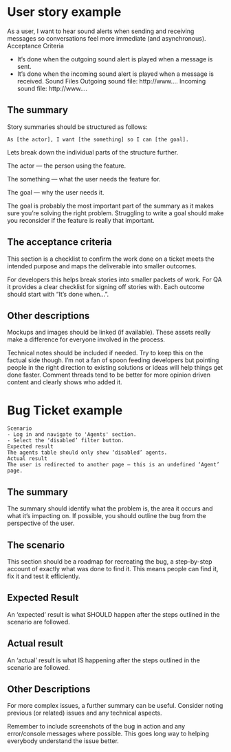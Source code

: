 # User story example

As a user, I want to hear sound alerts when sending and receiving messages so conversations feel more immediate (and asynchronous).
Acceptance Criteria
- It’s done when the outgoing sound alert is played when a message is sent.
- It’s done when the incoming sound alert is played when a message is received.
Sound Files
Outgoing sound file: http://www....
Incoming sound file: http://www....

## The summary

Story summaries should be structured as follows:

```As [the actor], I want [the something] so I can [the goal].```

Lets break down the individual parts of the structure further.

The actor — the person using the feature.

The something — what the user needs the feature for.

The goal — why the user needs it.

The goal is probably the most important part of the summary as it makes sure you’re solving the right problem. Struggling to write a goal should make you reconsider if the feature is really that important.

## The acceptance criteria

This section is a checklist to confirm the work done on a ticket meets the intended purpose and maps the deliverable into smaller outcomes.

For developers this helps break stories into smaller packets of work. For QA it provides a clear checklist for signing off stories with. Each outcome should start with “It’s done when…”.

## Other descriptions

Mockups and images should be linked (if available). These assets really make a difference for everyone involved in the process.

Technical notes should be included if needed. Try to keep this on the factual side though. I’m not a fan of spoon feeding developers but pointing people in the right direction to existing solutions or ideas will help things get done faster. Comment threads tend to be better for more opinion driven content and clearly shows who added it.

# Bug Ticket example

```Users should be able to select (and apply) the ‘disabled’ filter on the ‘Agents’ page without being redirected to another page.
Scenario
- Log in and navigate to 'Agents' section.
- Select the ‘disabled’ filter button.
Expected result
The agents table should only show ‘disabled’ agents.
Actual result
The user is redirected to another page — this is an undefined ‘Agent’ page.
```

## The summary

The summary should identify what the problem is, the area it occurs and what it’s impacting on. If possible, you should outline the bug from the perspective of the user.

## The scenario

This section should be a roadmap for recreating the bug, a step-by-step account of exactly what was done to find it. This means people can find it, fix it and test it efficiently.

## Expected Result

An ‘expected’ result is what SHOULD happen after the steps outlined in the scenario are followed.

## Actual result

An ‘actual’ result is what IS happening after the steps outlined in the scenario are followed.

## Other Descriptions

For more complex issues, a further summary can be useful. Consider noting previous (or related) issues and any technical aspects.

Remember to include screenshots of the bug in action and any error/console messages where possible. This goes long way to helping everybody understand the issue better.
